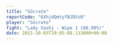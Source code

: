 ```yaml
---
title: "Söcrate"
reportCode: "6XhjdQmtyfBJDVzN"
player: "Söcrate"
fight: "Lady Vashj - Wipe 1 (68.99%)"
date: 2021-10-03T19:05:08.133000+00:00
---
```

